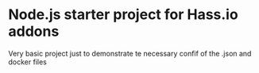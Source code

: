 # Node.js starter project for Hass.io addons

Very basic project just to demonstrate te necessary confif of the .json and docker files

